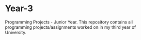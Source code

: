 # Year-3
Programming Projects - Junior Year.
This repository contains all programming projects/assignments worked on in my third year of University.

